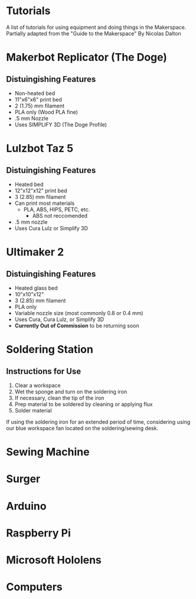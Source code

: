 # Tutorials

A list of tutorials for using equipment and doing things in the Makerspace. Partially adapted from the "Guide to the Makerspace" By Nicolas Dalton

# Makerbot Replicator (The Doge)
## Distuingishing Features
* Non-heated bed
* 11"x6"x6" print bed
* 2 (1.75) mm filament
* PLA only (Wood PLA fine)
* .5 mm Nozzle
* Uses SIMPLIFY 3D (The Doge Profile)
# Lulzbot Taz 5
## Distuingishing Features
* Heated bed
* 12"x12"x12" print bed
* 3 (2.85) mm filament
* Can print most materials
	* PLA, ABS, HIPS, PETC, etc.
		* ABS not reccomended
* .5 mm nozzle
* Uses Cura Lulz or Simplify 3D
# Ultimaker 2
## Distuingishing Features
* Heated glass bed
* 10"x10"x12"
* 3 (2.85) mm filament
* PLA only
* Variable nozzle size (most commonly 0.8 or 0.4 mm)
* Uses Cura, Cura Lulz, or Simplify 3D
* **Currently Out of Commission** to be returning soon

# Soldering Station
## Instructions for Use
1. Clear a workspace
2. Wet the sponge and turn on the soldering iron
3. If necessary, clean the tip of the iron
4. Prep material to be soldered by cleaning or applying flux
5. Solder material

If using the soldering iron for an extended period of time, considering using our blue workspace fan located on the soldering/sewing desk.

# Sewing Machine

# Surger

# Arduino

# Raspberry Pi

# Microsoft Hololens

# Computers
